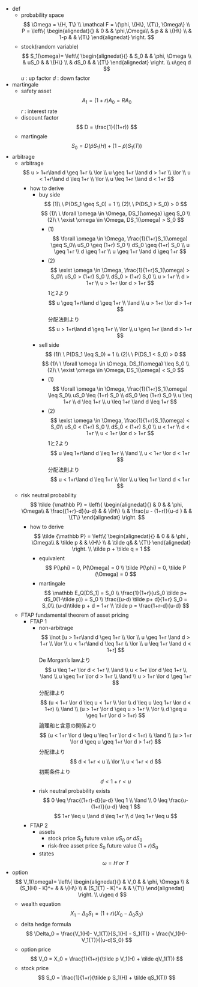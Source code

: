 - def
    - probability space
        $$
        \Omega = \{H, T\} \\
        \mathcal F = \{\phi, \{H\}, \{T\}, \Omega\} \\
        P = 
        \left\{ 
          \begin{alignedat}{}   
           & 0 & & \phi,\Omega\\   
           & p & & \{H\} \\ 
           & 1-p & & \{T\}
          \end{alignedat} 
         \right.
        $$
    - stock(random variable)
        $$
        S_1(\omega)= 
        \left\{ 
          \begin{alignedat}{}   
           & S_0 & & \phi, \Omega \\   
           & uS_0 & & \{H\} \\ 
           & dS_0 & & \{T\}
          \end{alignedat} 
         \right.
        \\ u\geq d
        $$
        $u$ : up factor
        $d$ : down factor
- martingale
    - safety asset
        $$
        A_1 = (1+r)A_0 = RA_0
        $$
        $r$  : interest rate
    - discount factor
        $$
        D = \frac{1}{(1+r)}
        $$
    - martingale
        $$
        S_0 = D(\tilde pS_1(H)+ (1-\tilde p)S_1(T))
        $$
- arbitrage
    - arbitrage
        $$
        u > 1+r\land d \geq 1+r \\
        \lor \\
        u \geq 1+r \land d > 1+r \\
        \lor \\
        u < 1+r\land d \leq 1+r \\
        \lor \\
        u \leq 1+r \land d < 1+r
        $$
        - how to derive
            - buy side
                $$
                (1)\ \ P(DS_1 \geq S_0) = 1 \\
                (2)\ \ P(DS_1 > S_0) > 0
                $$
                $$
                (1)\ \ \forall \omega \in \Omega, DS_1(\omega) \geq S_0 \\
                (2)\ \ \exist \omega \in \Omega, DS_1(\omega) > S_0
                $$
                - (1)
                    $$
                    \forall \omega \in \Omega, \frac{1}{1+r}S_1(\omega) \geq S_0\\
                    uS_0 \geq (1+r) S_0 \\
                    dS_0 \geq (1+r) S_0 \\
                    u \geq 1+r \\
                    d \geq 1+r \\
                    u \geq 1+r \land d \geq 1+r
                    $$
                - (2)
                    $$
                    \exist \omega \in \Omega, \frac{1}{1+r}S_1(\omega) > S_0\\
                    uS_0 > (1+r) S_0 \\
                    dS_0 > (1+r) S_0 \\
                    u > 1+r \\
                    d > 1+r \\
                    u > 1+r \lor d > 1+r
                    $$
                1と2より
                $$
                u \geq 1+r\land d \geq 1+r \\
                \land \\
                u > 1+r \lor d > 1+r
                $$
                分配法則より
                $$
                u > 1+r\land d \geq 1+r \\
                \lor \\
                u \geq 1+r \land d > 1+r
                $$
            - sell side
                $$
                (1)\ \ P(DS_1 \leq S_0) = 1 \\
                (2)\ \ P(DS_1 < S_0) > 0 
                $$
                $$
                (1)\ \ \forall \omega \in \Omega, DS_1(\omega) \leq S_0 \\
                (2)\ \ \exist \omega \in \Omega, DS_1(\omega) < S_0
                $$
                - (1)
                    $$
                    \forall \omega \in \Omega, \frac{1}{1+r}S_1(\omega) \leq S_0\\
                    uS_0 \leq (1+r) S_0 \\
                    dS_0 \leq (1+r) S_0 \\
                    u \leq 1+r \\
                    d \leq 1+r \\
                    u \leq 1+r \land d \leq 1+r
                    $$
                - (2)
                    $$
                    \exist \omega \in \Omega, \frac{1}{1+r}S_1(\omega) < S_0\\
                    uS_0 < (1+r) S_0 \\
                    dS_0 < (1+r) S_0 \\
                    u < 1+r \\
                    d < 1+r \\
                    u < 1+r \lor d > 1+r
                    $$
                1と2より
                $$
                u \leq 1+r\land d \leq 1+r \\
                \land \\
                u < 1+r \lor d < 1+r
                $$
                分配法則より
                $$
                u < 1+r\land d \leq 1+r \\
                \lor \\
                u \leq 1+r \land d < 1+r
                $$
    - risk neutral probability
        $$
        \tilde {\mathbb P} = 
        \left\{ 
          \begin{alignedat}{}   
           & 0 & & \phi, \Omega\\   
           & \frac{(1+r)-d}{u-d} & & \{H\} \\ 
           & \frac{u - (1+r)}{u-d } & & \{T\}
          \end{alignedat} 
         \right.
        $$
        - how to derive
            $$
            \tilde {\mathbb P} = 
            \left\{ 
              \begin{alignedat}{}   
               & 0 & & \phi , \Omega\\   
               & \tilde p & & \{H\} \\ 
               & \tilde q& & \{T\}
              \end{alignedat} 
             \right.
            \\
            \tilde p + \tilde q = 1
            $$
            - equivalent
                $$
                P(\phi) = 0, P(\Omega) = 0 \\
                \tilde P(\phi) = 0, \tilde P (\Omega) = 0
                $$
            - martingale
                $$
                \mathbb E_Q[DS_1] = S_0 \\
                \frac{1}{1+r}(uS_0 \tilde p+ dS_0(1-\tilde p)) = S_0
                \\
                \frac{(u-d) \tilde p+ d}{1+r} S_0 = S_0\\
                (u-d)\tilde p + d = 1+r \\
                \tilde p = \frac{1+r-d}{u-d}
                $$
    - FTAP fundamental theorem of asset pricing
        - FTAP 1
            - non-arbitrage
                $$
                \lnot [u > 1+r\land d \geq 1+r \\
                \lor \\
                u \geq 1+r \land d > 1+r \\
                \lor \\
                u < 1+r\land d \leq 1+r \\
                \lor \\
                u \leq 1+r \land d < 1+r]
                $$
                De Morgan’s lawより
                $$
                u \leq 1+r \lor d < 1+r \\
                \land \\
                u < 1+r \lor d \leq 1+r \\
                \land \\
                u \geq 1+r \lor d > 1+r \\
                \land \\
                u > 1+r \lor d \geq 1+r
                $$
                分配律より
                $$
                (u < 1+r \lor d \leq u < 1+r \\
                \lor \\
                d \leq u \leq 1+r \lor d < 1+r)
                \\ \land \\
                (u > 1+r \lor d \geq u > 1+r \\
                \lor \\
                d \geq u \geq 1+r \lor d > 1+r)
                $$
                論理和と含意の関係より
                $$
                (u < 1+r 
                \lor 
                d \leq u \leq 1+r
                \lor 
                d < 1+r)
                \\ \land \\
                (u > 1+r 
                \lor 
                d \geq u \geq 1+r 
                \lor 
                d > 1+r)
                $$
                分配律より
                $$
                d < 1+r < u \\
                \lor \\
                u < 1+r < d
                $$
                初期条件より
                $$
                d < 1+r < u
                $$
            - risk neutral probability exists
                $$
                0 \leq \frac{(1+r)-d}{u-d} \leq 1 \\ \land \\
                0 \leq \frac{u-(1+r)}{u-d} \leq 1
                $$
                $$
                1+r \leq u \land d \leq 1+r \\
                d \leq 1+r \leq u
                $$
        - FTAP 2
            - assets
                - stock
                    price $S_0$
                    future value $uS_0\ or\ dS_0$
                - risk-free asset
                    price $S_0$
                    future value $(1+r)S_0$
            - states
                $$
                \omega = H\ or \ T
                $$
- option
    $$
    V_1(\omega)= 
    \left\{ 
      \begin{alignedat}{}   
       & V_0 & & \phi, \Omega \\   
       & (S_1(H) - K)^+ & & \{H\} \\ 
       & (S_1(T) - K)^+  & & \{T\}
      \end{alignedat} 
     \right.
    \\ u\geq d
    $$
    - wealth equation
        $$
        X_1 - \Delta_0 S_1 = (1+r)(X_0 - \Delta_0 S_0)
        $$
    - delta hedge formula
        $$
        \Delta_0 = \frac{V_1(H)- V_1(T)}{S_1(H) - S_1(T)} = \frac{V_1(H)- V_1(T)}{(u-d)S_0} 
        $$
    - option price
        $$
        V_0 = X_0 = \frac{1}{1+r}(\tilde p V_1(H) + \tilde qV_1(T))
        $$
    - stock price
        $$
        S_0 = \frac{1}{1+r}(\tilde p S_1(H) + \tilde qS_1(T))
        $$